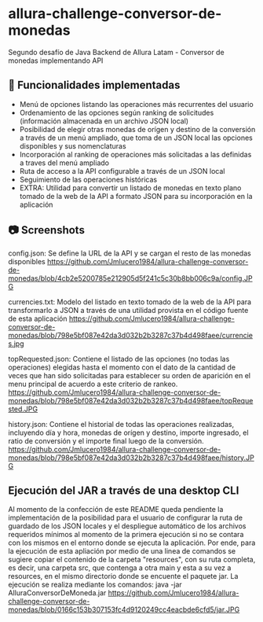# allura-challenge-conversor-de-monedas
Segundo desafío de Java Backend de Allura Latam - Conversor de monedas implementando API

## 🎯 Funcionalidades implementadas
- Menú de opciones listando las operaciones más recurrentes del usuario
- Ordenamiento de las opciones según ranking de solicitudes (información almacenada en un archivo JSON local)
- Posibilidad de elegir otras monedas de orígen y destino de la conversión a través de un menú ampliado, que toma de un JSON local las opciones disponibles y sus nomenclaturas
- Incorporación al ranking de operaciones más solicitadas a las definidas a traves del menú ampliado
- Ruta de acceso a la API configurable a través de un JSON local
- Seguimiento de las operaciones históricas
- EXTRA: Utilidad para convertir un listado de monedas en texto plano tomado de la web de la API a formato JSON para su incorporación en la aplicación

## 📷 Screenshots

config.json: Se define la URL de la API y se cargan el resto de las monedas disponibles
 https://github.com/Jmlucero1984/allura-challenge-conversor-de-monedas/blob/4cb2e5200785e212905d5f241c5c30b8bb006c9a/config.JPG

currencies.txt: Modelo del listado en texto tomado de la web de la API para transformarlo a JSON a través de una utilidad provista en el código fuente de esta aplicación
 https://github.com/Jmlucero1984/allura-challenge-conversor-de-monedas/blob/798e5bf087e42da3d032b2b3287c37b4d498faee/currencies.jpg

topRequested.json: Contiene el listado de las opciones (no todas las operaciones) elegidas hasta el momento con el dato de la cantidad de veces que han sido solicitadas para establecer su orden de aparición en el menu principal de acuerdo a este criterio de rankeo.
https://github.com/Jmlucero1984/allura-challenge-conversor-de-monedas/blob/798e5bf087e42da3d032b2b3287c37b4d498faee/topRequested.JPG

history.json: Contiene el historial de todas las operaciones realizadas, incluyendo día y hora, monedas de orígen y destino, importe ingresado, el ratio de conversión y el importe final luego de la conversión.
https://github.com/Jmlucero1984/allura-challenge-conversor-de-monedas/blob/798e5bf087e42da3d032b2b3287c37b4d498faee/history.JPG

## Ejecución del JAR a través de una desktop CLI 

Al momento de la confección de este README queda pendiente la implementación de la posibilidad para el usuario de configurar la ruta de guardado de los JSON locales y el despliegue automático de los archivos requeridos mínimos al momento de la primera ejecución si no se contara con los mismos en el entorno donde se ejecuta la aplicación.
Por ende, para la ejecución de esta apliación por medio de una linea de comandos se sugiere copiar el contenido de la carpeta "resources", con su ruta completa, es decir, una carpeta src, que contenga a otra main y esta a su vez a resources, en el mismo directorio donde se encuente el paquete jar.
La ejecución se realiza mediante los comandos:   java -jar AlluraConversorDeMoneda.jar
https://github.com/Jmlucero1984/allura-challenge-conversor-de-monedas/blob/0166c153b307153fc4d9120249cc4eacbde6cfd5/jar.JPG
